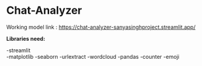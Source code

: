 # Chat-Analyzer

Working model link : https://chat-analyzer-sanyasinghproject.streamlit.app/

**Libraries need:**

-streamlit<br />
-matplotlib
-seaborn
-urlextract
-wordcloud
-pandas
-counter
-emoji

